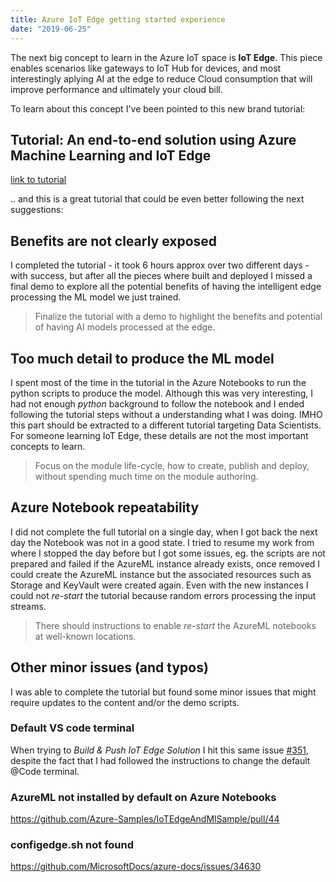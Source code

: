 ```yaml
---
title: Azure IoT Edge getting started experience
date: "2019-06-25"
---
```


The next big concept to learn in the Azure IoT space is **IoT Edge**. This piece enables scenarios like gateways to IoT Hub for devices, and most interestingly aplying AI at the edge to reduce Cloud consumption that will improve performance and ultimately your cloud bill.

To learn about this concept I've been pointed to this new brand tutorial:

## Tutorial: An end-to-end solution using Azure Machine Learning and IoT Edge
[link to tutorial](https://docs.microsoft.com/en-us/azure/iot-edge/tutorial-machine-learning-edge-01-intro)

.. and this is a great tutorial that could be even better following the next suggestions:

## Benefits are not clearly exposed

I completed the tutorial - it took 6 hours approx over two different days - with success, but after all the pieces where built and deployed I missed a final demo to explore all the potential benefits of having the intelligent edge processing the ML model we just trained.

> Finalize the tutorial with a demo to highlight the benefits and potential of having AI models processed at the edge.

## Too much detail to produce the ML model

I spent most of the time in the tutorial in the Azure Notebooks to run the python scripts to produce the model. Although this was very interesting, I had not enough *python* background to follow the notebook and I ended following the tutorial steps without a understanding what I was doing. IMHO this part should be extracted to a different tutorial targeting Data Scientists. For someone learning IoT Edge, these details are not the most important concepts to learn.

> Focus on the module life-cycle, how to create, publish and deploy, without spending much time on the module authoring.

## Azure Notebook repeatability

I did not complete the full tutorial on a single day, when I got back the next day the Notebook was not in a good state. I tried to resume my work from where I stopped the day before but I got some issues, eg. the scripts are not prepared and failed if the AzureML instance already exists, once removed I could create the AzureML instance but the associated resources such as Storage and KeyVault were created again. Even with the new instances I could not *re-start* the tutorial because random errors processing the input streams.

> There should instructions to enable *re-start* the AzureML notebooks at well-known locations.

## Other minor issues (and typos)

I was able to complete the tutorial but found some minor issues that might require updates to the content and/or the demo scripts.

### Default VS code terminal

When trying to *Build & Push IoT Edge Solution* I hit this same issue [#351](https://github.com/microsoft/vscode-azure-iot-edge/issues/351), despite the fact that I had followed the instructions to change the default @Code terminal.

### AzureML not installed by default on Azure Notebooks

https://github.com/Azure-Samples/IoTEdgeAndMlSample/pull/44

### configedge.sh not found 

https://github.com/MicrosoftDocs/azure-docs/issues/34630 
